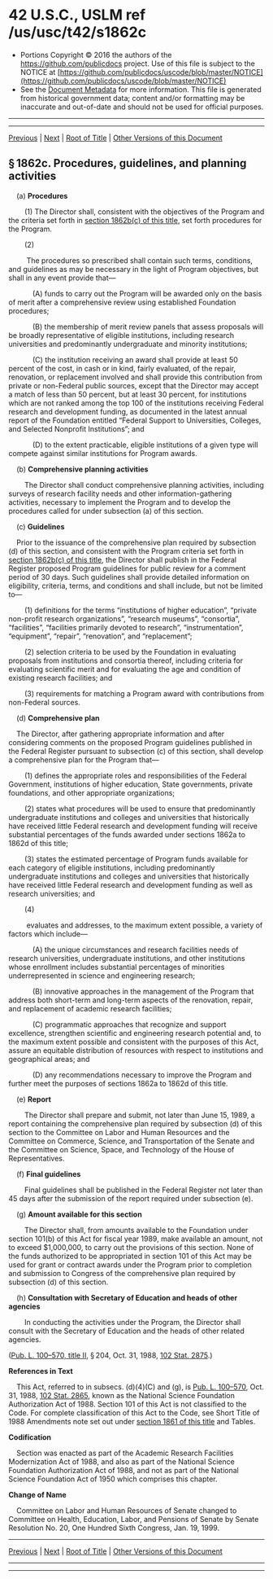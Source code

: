 ---
---

# 42 U.S.C., USLM ref /us/usc/t42/s1862c

* Portions Copyright © 2016 the authors of the https://github.com/publicdocs project.
  Use of this file is subject to the NOTICE at [https://github.com/publicdocs/uscode/blob/master/NOTICE](https://github.com/publicdocs/uscode/blob/master/NOTICE)
* See the [Document Metadata](././../../../..//README.md) for more information.
  This file is generated from historical government data; content and/or formatting may be inaccurate and out-of-date and should not be used for official purposes.

----------
----------

[Previous](./../../../..//us/usc/t42/ch16/m__us_usc_t42_s1862b.md) | [Next](./../../../..//us/usc/t42/ch16/m__us_usc_t42_s1862d.md) | [Root of Title](./../../../../) | [Other Versions of this Document](https://publicdocs.github.io/go/links?ns=uslm&ref=%2Fus%2Fusc%2Ft42%2Fs1862c)

## § 1862c. Procedures, guidelines, and planning activities

    (a) __Procedures__ 

        (1) The Director shall, consistent with the objectives of the Program and the criteria set forth in [section 1862b(c) of this title][/us/usc/t42/s1862b/c], set forth procedures for the Program.

        (2)

         The procedures so prescribed shall contain such terms, conditions, and guidelines as may be necessary in the light of Program objectives, but shall in any event provide that—

            (A) funds to carry out the Program will be awarded only on the basis of merit after a comprehensive review using established Foundation procedures;

            (B) the membership of merit review panels that assess proposals will be broadly representative of eligible institutions, including research universities and predominantly undergraduate and minority institutions;

            (C) the institution receiving an award shall provide at least 50 percent of the cost, in cash or in kind, fairly evaluated, of the repair, renovation, or replacement involved and shall provide this contribution from private or non-Federal public sources, except that the Director may accept a match of less than 50 percent, but at least 30 percent, for institutions which are not ranked among the top 100 of the institutions receiving Federal research and development funding, as documented in the latest annual report of the Foundation entitled “Federal Support to Universities, Colleges, and Selected Nonprofit Institutions”; and

            (D) to the extent practicable, eligible institutions of a given type will compete against similar institutions for Program awards.

    (b) __Comprehensive planning activities__ 

        The Director shall conduct comprehensive planning activities, including surveys of research facility needs and other information-gathering activities, necessary to implement the Program and to develop the procedures called for under subsection (a) of this section.

    (c) __Guidelines__ 

    Prior to the issuance of the comprehensive plan required by subsection (d) of this section, and consistent with the Program criteria set forth in [section 1862b(c) of this title][/us/usc/t42/s1862b/c], the Director shall publish in the Federal Register proposed Program guidelines for public review for a comment period of 30 days. Such guidelines shall provide detailed information on eligibility, criteria, terms, and conditions and shall include, but not be limited to—

        (1) definitions for the terms “institutions of higher education”, “private non-profit research organizations”, “research museums”, “consortia”, “facilities”, “facilities primarily devoted to research”, “instrumentation”, “equipment”, “repair”, “renovation”, and “replacement”;

        (2) selection criteria to be used by the Foundation in evaluating proposals from institutions and consortia thereof, including criteria for evaluating scientific merit and for evaluating the age and condition of existing research facilities; and

        (3) requirements for matching a Program award with contributions from non-Federal sources.

    (d) __Comprehensive plan__ 

    The Director, after gathering appropriate information and after considering comments on the proposed Program guidelines published in the Federal Register pursuant to subsection (c) of this section, shall develop a comprehensive plan for the Program that—

        (1) defines the appropriate roles and responsibilities of the Federal Government, institutions of higher education, State governments, private foundations, and other appropriate organizations;

        (2) states what procedures will be used to ensure that predominantly undergraduate institutions and colleges and universities that historically have received little Federal research and development funding will receive substantial percentages of the funds awarded under sections 1862a to 1862d of this title;

        (3) states the estimated percentage of Program funds available for each category of eligible institutions, including predominantly undergraduate institutions and colleges and universities that historically have received little Federal research and development funding as well as research universities; and

        (4)

         evaluates and addresses, to the maximum extent possible, a variety of factors which include—

            (A) the unique circumstances and research facilities needs of research universities, undergraduate institutions, and other institutions whose enrollment includes substantial percentages of minorities underrepresented in science and engineering research;

            (B) innovative approaches in the management of the Program that address both short-term and long-term aspects of the renovation, repair, and replacement of academic research facilities;

            (C) programmatic approaches that recognize and support excellence, strengthen scientific and engineering research potential and, to the maximum extent possible and consistent with the purposes of this Act, assure an equitable distribution of resources with respect to institutions and geographical areas; and

            (D) any recommendations necessary to improve the Program and further meet the purposes of sections 1862a to 1862d of this title.

    (e) __Report__ 

        The Director shall prepare and submit, not later than June 15, 1989, a report containing the comprehensive plan required by subsection (d) of this section to the Committee on Labor and Human Resources and the Committee on Commerce, Science, and Transportation of the Senate and the Committee on Science, Space, and Technology of the House of Representatives.

    (f) __Final guidelines__ 

        Final guidelines shall be published in the Federal Register not later than 45 days after the submission of the report required under subsection (e).

    (g) __Amount available for this section__ 

        The Director shall, from amounts available to the Foundation under section 101(b) of this Act for fiscal year 1989, make available an amount, not to exceed $1,000,000, to carry out the provisions of this section. None of the funds authorized to be appropriated in section 101 of this Act may be used for grant or contract awards under the Program prior to completion and submission to Congress of the comprehensive plan required by subsection (d) of this section.

    (h) __Consultation with Secretary of Education and heads of other agencies__ 

        In conducting the activities under the Program, the Director shall consult with the Secretary of Education and the heads of other related agencies.

([Pub. L. 100–570, title II][/us/pl/100/570/tII], § 204, Oct. 31, 1988, [102 Stat. 2875][/us/stat/102/2875].)

 __References in Text__ 

    This Act, referred to in subsecs. (d)(4)(C) and (g), is [Pub. L. 100–570][/us/pl/100/570], Oct. 31, 1988, [102 Stat. 2865][/us/stat/102/2865], known as the National Science Foundation Authorization Act of 1988. Section 101 of this Act is not classified to the Code. For complete classification of this Act to the Code, see Short Title of 1988 Amendments note set out under [section 1861 of this title][/us/usc/t42/s1861] and Tables.

 __Codification__ 

    Section was enacted as part of the Academic Research Facilities Modernization Act of 1988, and also as part of the National Science Foundation Authorization Act of 1988, and not as part of the National Science Foundation Act of 1950 which comprises this chapter.

 __Change of Name__ 

    Committee on Labor and Human Resources of Senate changed to Committee on Health, Education, Labor, and Pensions of Senate by Senate Resolution No. 20, One Hundred Sixth Congress, Jan. 19, 1999.

----------

[Previous](./../../../..//us/usc/t42/ch16/m__us_usc_t42_s1862b.md) | [Next](./../../../..//us/usc/t42/ch16/m__us_usc_t42_s1862d.md) | [Root of Title](./../../../../) | [Other Versions of this Document](https://publicdocs.github.io/go/links?ns=uslm&ref=%2Fus%2Fusc%2Ft42%2Fs1862c)

----------
----------

[/us/usc/t42/s1862b/c]: https://publicdocs.github.io/go/links?ns=uslm&ref=%2Fus%2Fusc%2Ft42%2Fs1862b%2Fc
[/us/usc/t42/s1862b/c]: https://publicdocs.github.io/go/links?ns=uslm&ref=%2Fus%2Fusc%2Ft42%2Fs1862b%2Fc
[/us/pl/100/570/tII]: https://publicdocs.github.io/go/links?ns=uslm&ref=%2Fus%2Fpl%2F100%2F570%2FtII
[/us/stat/102/2875]: https://publicdocs.github.io/go/links?ns=uslm&ref=%2Fus%2Fstat%2F102%2F2875
[/us/pl/100/570]: https://publicdocs.github.io/go/links?ns=uslm&ref=%2Fus%2Fpl%2F100%2F570
[/us/stat/102/2865]: https://publicdocs.github.io/go/links?ns=uslm&ref=%2Fus%2Fstat%2F102%2F2865
[/us/usc/t42/s1861]: https://publicdocs.github.io/go/links?ns=uslm&ref=%2Fus%2Fusc%2Ft42%2Fs1861


